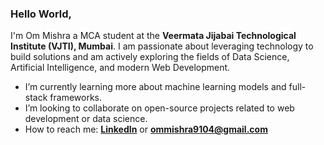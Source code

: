 ### Hello World,
I'm Om Mishra a MCA student at the **Veermata Jijabai Technological Institute (VJTI), Mumbai**. I am passionate about leveraging technology to build solutions and am actively exploring the fields of Data Science, Artificial Intelligence, and modern Web Development.

-  I’m currently learning more about machine learning models and full-stack frameworks.
-  I’m looking to collaborate on open-source projects related to web development or data science.
-  How to reach me: **[LinkedIn](https://www.linkedin.com/in/ommishra09/)** or **[ommishra9104@gmail.com](mailto:ommishra9104@gmail.com)**
<!---
ommishra-2004/ommishra-2004 is a ✨ special ✨ repository because its `README.md` (this file) appears on your GitHub profile.
You can click the Preview link to take a look at your changes.
--->
